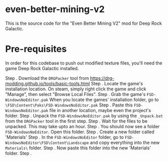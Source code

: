 # even-better-mining-v2
This is the source code for the "Even Better Mining V2" mod for Deep Rock Galactic. 

# Pre-requisites
In order for this codebase to push out modified texture files, you'll need the game Deep Rock Galactic installed. 

Step . Download the `DRGPacker` tool from https://drg-modding.github.io/tools/basic-tools.html 
Step . Locate the game's installation location. On steam, simply right click the game and click "Manage", then select "Browse Local Files". 
Step . Grab the game's `FSD-WindowsNoEditor.pak` When you locate the games' installation folder, go to `\FSD\Content\Paks\FSD-WindowsNoEditor.pak`
Step . Paste this `FSD-WindowsNoEditor.pak` file in another location, maybe even the project's folder. 
Step . Unpack the `FSD-WindowsNoEditor.pak` by using the `_Unpack.bat` from the `DRGPacker` tool in the first step. 
Step . Wait for the files to be unpacked. This may take upto an hour. 
Step . You should now see a folder `FSD-WindowsNoEditor`. Open this folder. 
Step . Create a new folder called 'Materials'
Step . In the `FSD-WindowsNoEditor` folder, go to `FSD-WindowsNoEditor\FSD\Content\Landscape` and copy everything into the new `Materials\` folder. 
Step . Now paste this folder into the new 'Materials' folder. 
Step . 
